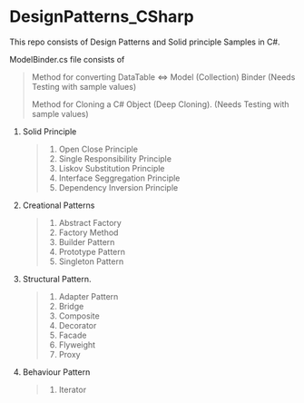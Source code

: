 # DesignPatterns_CSharp
This repo consists of Design Patterns and Solid principle Samples in C#. 

ModelBinder.cs file consists of
> Method for converting DataTable <=> Model (Collection) Binder (Needs Testing with sample values)
> 
> Method for Cloning a C# Object (Deep Cloning). (Needs Testing with sample values)

1. Solid Principle
    > 1. Open Close Principle
    > 2. Single Responsibility Principle
    > 3. Liskov Substitution Principle
    > 4. Interface Seggregation Principle
    > 5. Dependency Inversion Principle
       
2. Creational Patterns
   > 1. Abstract Factory
   > 2. Factory Method
   > 3. Builder Pattern
   > 4. Prototype Pattern
   > 5. Singleton Pattern

3. Structural Pattern.
   > 1. Adapter Pattern
   > 2. Bridge
   > 3. Composite
   > 4. Decorator
   > 5. Facade
   > 6. Flyweight
   > 7. Proxy

4. Behaviour Pattern
   > 1. Iterator
  
   
   
